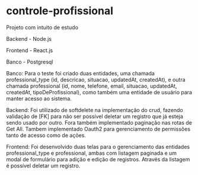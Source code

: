 # controle-profissional
Projeto com intuito de estudo

Backend - Node.js

Frontend - React.js

Banco - Postgresql

Banco: Para o teste foi criado duas entidades, uma chamada professional_type (id, descricao, situacao, updatedAt, createdAt), e outra chamada professional (id, nome, telefone, email, situacao,  updatedAt,  createdAt, tipoDeProfissional), como também uma entidade de usuário para manter acesso ao sistema.

Backend: Foi utilizado de softdelete na implementação do crud, fazendo validação de [FK] para não ser possível deletar um registro que já esteja sendo usado por outro. Fora também implementado paginação nas rotas de Get All. Tambem implementado Oauth2 para gerenciamento de permissões tanto de acesso como de ações.

Frontend: Foi desenvolvido duas telas para o gerenciamento das entidades professional_type e professional, ambas com listagem paginada e um modal de formulário para adição e edição de registros. Através da listagem é possível deletar um registro.
